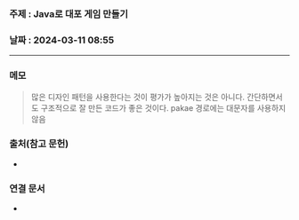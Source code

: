 ### 주제 : Java로 대포 게임 만들기

### 날짜 : 2024-03-11 08:55
----
### 메모
> 많은 디자인 패턴을 사용한다는 것이 평가가 높아지는 것은 아니다.
> 간단하면서도 구조적으로 잘 만든 코드가 좋은 것이다.
> pakae 경로에는 대문자를 사용하지 않음
### 출처(참고 문헌)
-

### 연결 문서
-
